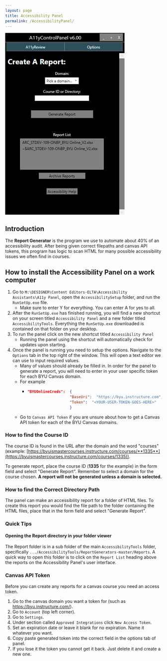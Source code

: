 ```yaml
---
layout: page
title: Accessibility Panel
permalink: /AccessibilityPanel/
---
```


![Accessibility Panel User Interface](assets/images/GUI.png)

## Introduction

The **Report Generator** is the program we use to automate about 40% of an accessibility audit. After being given correct filepaths and canvas API tokens, this program has logic to scan HTML for many possible accessibility issues we often find in courses. 

## How to install the Accessibility Panel on a work computer

1.	Go to `M:\DESIGNER\Content Editors·ELTA\Accessibility Assistants\A11y Panel`, open the `AccessibilitySetup` folder, and run the `RunSetUp.exe` file.
     - Make sure to enter Y for everything. You can enter A for yes to all.
2.  After the `RunSetUp.exe` has finished running, you will find a new shortcut on your screen titled `Accessibility Panel` and a new folder titled `AccessibilityTools`. Everything the `RunSetUp.exe` downloaded is contained on that folder on your desktop.
3.	To run the panel click on the new shortcut titled `Accessibility Panel`
    - Running the panel using the shortcut will automatically check for updates upon starting.
4.	Once the panel is running you need to setup the options. Navigate to the `Options` tab in the top right of the window. This will open a text editor we can use to input required values.
    - Many of values should already be filled in. In order for the panel to generate a report, you will need to enter in your user specific token for each BYU Canvas domain.
    - For example
      - ```json
        "BYUOnlineCreds":  {
                           "BaseUri":  "https://byu.instructure.com",
                           "Token":  "<YOUR-USER-TOKEN-GOES-HERE>"
                           }
        ```
    - Go to `Canvas API Token` if you are unsure about how to get a Canvas API token for each of the BYU Canvas domains.

### How to find the Course ID

The course ID is found in the URL after the domain and the word "courses" (example: [https://byuismastercourses.instructure.com/courses/**1335**](https://byuismastercourses.instructure.com/courses/1335)).

To generate report, place the course ID (**1335** for the example) in the form field and select "Generate Report". Remember to select a domain for the course chosen. **A report will not be generated unless a domain is selected.**

### How to find the Correct Directory Path

The panel can make an accessibility report for a folder of HTML files. To create this report you would find the file path to the folder containing the HTML files, place that in the form field and select "Generate Report".

### Quick Tips

#### Opening the Report directory in your folder viewer

The Report folder is in a sub folder of the main `AccessibilityTools` folder, specifically `.../AccessibilityTools/ReportGenerators-master/Reports`. A quick way to open this folder is to click on the `Report List` heading above the reports on the Accessibility Panel's user interface.

### Canvas API Token

Before you can create any reports for a canvas course you need an access token. 
1.	Go to the canvas domain you want a token for (such as https://byu.instructure.com/).
2.	Go to `Account` (top left corner).
3.	Go to `Settings`.
4.	Under section called `Approved Integrations` click `New Access Token`.
5.	Set an expiration date or leave it blank for no expiration. Name it whatever you want.
6.	Copy paste generated token into the correct field in the options tab of panel.
7.	If you lose it the token you cannot get it back. Just delete it and create a new one.